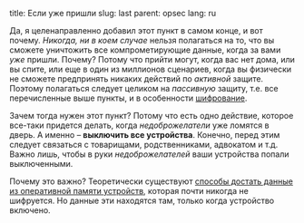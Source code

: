 title: Если уже пришли
slug: last
parent: opsec
lang: ru

Да, я целенаправленно добавил этот пункт в самом конце, и вот почему. *Никогда, ни в коем случае* нельзя полагаться на то, что вы сможете уничтожить все компрометирующие данные, когда за вами *уже* пришли. Почему? Потому что прийти могут, когда вас нет дома, или вы спите, или еще в один из миллионов сценариев, когда вы физически не сможете предпринять никаких действий по *активной* защите. Поэтому полагаться следует целиком на *пассивную* защиту, т.е. все перечисленные выше пункты, и в особенности [шифрование](/pages/encryption.html).

Зачем тогда нужен этот пункт? Потому что есть одно действие, которое все-таки придется делать, когда *недоброжелатели* уже ломятся в дверь. А именно – **выключить все устройства**. Конечно, перед этим следует связаться с товарищами, родственниками, адвокатом и т.д. Важно лишь, чтобы в руки *недоброжелателей* ваши устройства попали выключенными.

Почему это важно? Теоретически существуют [способы достать данные из оперативной памяти устройств](https://resources.infosecinstitute.com/topic/common-mobile-forensics-tools-techniques/), которая почти никогда не шифруется. Но данные эти находятся там, только когда устройство включено.
